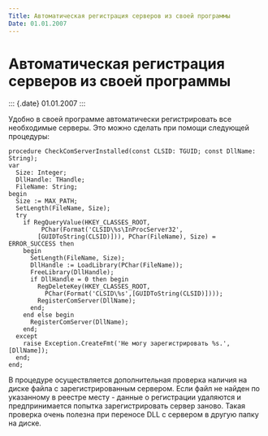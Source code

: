 ```yaml
---
Title: Автоматическая регистрация серверов из своей программы
Date: 01.01.2007
---
```



Автоматическая регистрация серверов из своей программы
======================================================

::: {.date}
01.01.2007
:::

Удобно в своей программе автоматически регистрировать все необходимые
серверы. Это можно сделать при помощи следующей процедуры:

    procedure CheckComServerInstalled(const CLSID: TGUID; const DllName: String);
    var
      Size: Integer;
      DllHandle: THandle;
      FileName: String;
    begin
      Size := MAX_PATH;
      SetLength(FileName, Size);
      try
        if RegQueryValue(HKEY_CLASSES_ROOT,
             PChar(Format('CLSID\%s\InProcServer32',
            [GUIDToString(CLSID)])), PChar(FileName), Size) = ERROR_SUCCESS then
        begin
          SetLength(FileName, Size);
          DllHandle := LoadLibrary(PChar(FileName));
          FreeLibrary(DllHandle);
          if DllHandle = 0 then begin
            RegDeleteKey(HKEY_CLASSES_ROOT,
              PChar(Format('CLSID\%s',[GUIDToString(CLSID)])));
            RegisterComServer(DllName);
          end;
        end else begin
          RegisterComServer(DllName);
        end;
      except
        raise Exception.CreateFmt('Не могу зарегистрировать %s.', [DllName]);
      end;
    end;

В процедуре осуществляется дополнительная проверка наличия на диске
файла с зарегистрированным сервером. Если файл не найден по указанному в
реестре месту - данные о регистрации удаляются и предпринимается
попытка зарегистрировать сервер заново. Такая проверка очень полезна при
переносе DLL с сервером в другую папку на диске.

